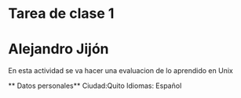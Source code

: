 # Tarea de clase 1

# Alejandro Jijón
En esta actividad se va hacer una evaluacion de lo aprendido en Unix


** Datos personales**
Ciudad:Quito
Idiomas: Español
